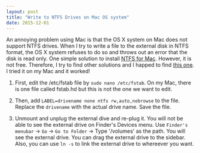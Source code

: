 ```yaml
---
layout: post
title: "Write to NTFS Drives on Mac OS system"
date: 2015-12-01
---
```



An annoying problem using Mac is that the OS X system on Mac does not support NTFS drives. When I try to write a file to the external disk in NTFS format, the OS X system refuses to do so and throws out an error that the disk is read only. One simple solution to install [NTFS for Mac](http://www.paragon-software.com/home/ntfs-mac/). However, it is not free. Therefore, I try to find other solutions and I happed to find [this one](http://computers.tutsplus.com/tutorials/quick-tip-how-to-write-to-ntfs-drives-in-os-x-mavericks--cms-21434). I tried it on my Mac and it worked!


1. First, edit the /etc/fstab file by `sudo nano /etc/fstab`. On my Mac, there is one file called fstab.hd but this is not the one we want to edit. 

2. Then, add  `LABEL=drivename none ntfs rw,auto,nobrowse` to the file. Replace the `drivename` with the actual drive name. Save the file.

3. Unmount and unplug the external dive and re-plug it. You will not be able to see the external drive on Finder's Devices menu. Use `Finder's menubar` -> `Go` -> `Go to Folder` -> Type '/volumes' as the path. You will see the external drive. You can drag the external drive to the sidebar. Also, you can use `ln -s` to link the external drive to whereever you want. 





